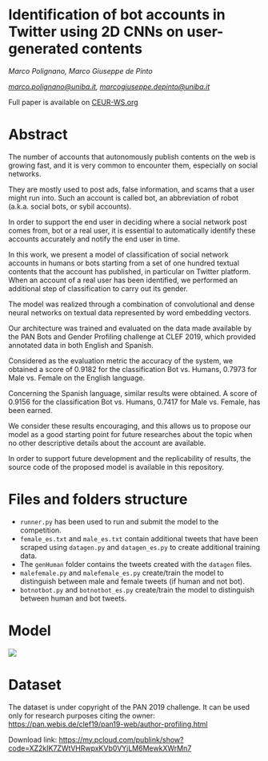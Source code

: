 # Identification of bot accounts in Twitter using 2D CNNs on user-generated contents

*Marco Polignano, Marco Giuseppe de Pinto* 

*marco.polignano@uniba.it, marcogiuseppe.depinto@uniba.it*

Full paper is available on [CEUR-WS.org](http://ceur-ws.org/Vol-2380/paper_95.pdf)

# Abstract

The number of accounts that autonomously publish contents on the web is growing fast, and it is very common to encounter them, especially on social networks. 

They are mostly used to post ads, false information, and scams that a user might run into. Such an account is called bot, an abbreviation of robot (a.k.a. social bots, or sybil accounts). 

In order to support the end user in deciding where a social network post comes from, bot or a real user, it is essential to automatically identify these accounts accurately and notify the end user in time. 

In this work, we present a model of classification of social network accounts in humans or bots starting from a set of one hundred textual contents that the account has published, in particular on Twitter platform. When an account of a real user has been identified, we performed an additional step of classification to carry out its gender. 

The model was realized through a combination of convolutional and dense neural networks on textual data represented by word embedding vectors. 

Our architecture was trained and evaluated on the data made available by the PAN Bots and Gender Profiling challenge at CLEF 2019, which provided annotated data in both English and Spanish. 

Considered as the evaluation metric the accuracy of the system, we obtained a score of 0.9182 for the classification Bot vs. Humans, 0.7973 for Male vs. Female on the English language. 

Concerning the Spanish language, similar results were obtained. A score of 0.9156 for the classification Bot vs. Humans, 0.7417 for Male vs. Female, has been earned. 

We consider these results encouraging, and this allows us to propose our model as a good starting point for future researches about the topic when no other descriptive details about the account are available. 

In order to support future development and the replicability of results, the source code of the proposed model is available in this repository.

# Files and folders structure

- `runner.py` has been used to run and submit the model to the competition.
- `female_es.txt` and `male_es.txt` contain additional tweets that have been scraped using `datagen.py` and `datagen_es.py` to create additional training data.
- The `genHuman` folder contains the tweets created with the `datagen` files.
- `malefemale.py` and `malefemale_es.py` create/train the model to distinguish between male and female tweets (if human and not bot).
- `botnotbot.py` and `botnotbot_es.py` create/train the model to distinguish between human and bot tweets.

# Model

![](https://github.com/marcopoli/Identification-of-Twitter-bots-using-CNN/blob/master/pictures/model_n.png)

# Dataset

The dataset is under copyright of the PAN 2019 challenge. 
It can be used only for research purposes citing the owner: https://pan.webis.de/clef19/pan19-web/author-profiling.html

Download link: https://my.pcloud.com/publink/show?code=XZ2kIK7ZWtVHRwpxKVb0VYjLM6MewkXWrMn7
